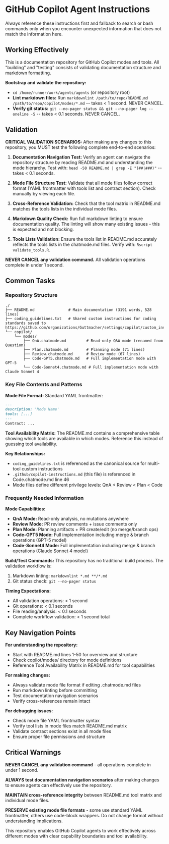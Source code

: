 # GitHub Copilot Agent Instructions

Always reference these instructions first and fallback to search or bash commands only when you encounter unexpected information that does not match the information here.

## Working Effectively

This is a documentation repository for GitHub Copilot modes and tools. All "building" and "testing" consists of validating documentation structure and markdown formatting.

**Bootstrap and validate the repository:**
- `cd /home/runner/work/agents/agents` (or repository root)
- **Lint markdown files:** Run `markdownlint /path/to/repo/README.md /path/to/repo/copilot/modes/*.md` -- takes < 1 second. NEVER CANCEL.
- **Verify git status:** `git --no-pager status && git --no-pager log --oneline -5` -- takes < 0.1 seconds. NEVER CANCEL.

## Validation

**CRITICAL VALIDATION SCENARIOS:** After making any changes to this repository, you MUST test the following complete end-to-end scenarios:

1. **Documentation Navigation Test:** Verify an agent can navigate the repository structure by reading README.md and understanding the mode hierarchy. Test with: `head -50 README.md | grep -E "(##|###)"` -- takes < 0.1 seconds.

2. **Mode File Structure Test:** Validate that all mode files follow correct format (YAML frontmatter with tools list and contract section). Check manually by viewing each file.

3. **Cross-Reference Validation:** Check that the tool matrix in README.md matches the tools lists in the individual mode files.

4. **Markdown Quality Check:** Run full markdown linting to ensure documentation quality. The linting will show many existing issues - this is expected and not blocking.

5. **Tools Lists Validation:** Ensure the tools list in README.md accurately reflects the tools lists in the chatmode.md files. Verify with: `Rscript validate_tools.R`.

**NEVER CANCEL any validation command.** All validation operations complete in under 1 second.

## Common Tasks

### Repository Structure
```
./
├── README.md               # Main documentation (3191 words, 528 lines)
├── coding_guidelines.txt   # Shared custom instructions for coding standards saved to https://github.com/organizations/Guttmacher/settings/copilot/custom_instructions
└── copilot/
    └── modes/
        ├── QnA.chatmode.md         # Read-only Q&A mode (renamed from Question)
        ├── Plan.chatmode.md        # Planning mode (71 lines)
        ├── Review.chatmode.md      # Review mode (67 lines)
        ├── Code-GPT5.chatmode.md   # Full implementation mode with GPT-5
        └── Code-Sonnet4.chatmode.md # Full implementation mode with Claude Sonnet 4
```

### Key File Contents and Patterns

**Mode File Format:**
Standard YAML frontmatter:
   ```markdown
   ---
   description: 'Mode Name'
   tools: [...]
   ---
   Contract: ...
   ```

**Tool Availability Matrix:** The README.md contains a comprehensive table showing which tools are available in which modes. Reference this instead of guessing tool availability.

**Key Relationships:**
- `coding_guidelines.txt` is referenced as the canonical source for multi-tool custom instructions
- `.github/copilot-instructions.md` (this file) is referenced in Code.chatmode.md line 46
- Mode files define different privilege levels: QnA < Review < Plan < Code

### Frequently Needed Information

**Mode Capabilities:**
- **QnA Mode:** Read-only analysis, no mutations anywhere
- **Review Mode:** PR review comments + issue comments only
- **Plan Mode:** Planning artifacts + PR create/edit (no merge/branch ops)
- **Code-GPT5 Mode:** Full implementation including merge & branch operations (GPT-5 model)
- **Code-Sonnet4 Mode:** Full implementation including merge & branch operations (Claude Sonnet 4 model)

**Build/Test Commands:** This repository has no traditional build process. The validation workflow is:
1. Markdown linting: `markdownlint *.md **/*.md`  
2. Git status check: `git --no-pager status`

**Timing Expectations:**
- All validation operations: < 1 second
- Git operations: < 0.1 seconds  
- File reading/analysis: < 0.1 seconds
- Complete workflow validation: < 1 second total

## Key Navigation Points

**For understanding the repository:**
- Start with README.md lines 1-50 for overview and structure
- Check copilot/modes/ directory for mode definitions
- Reference Tool Availability Matrix in README.md for tool capabilities

**For making changes:**
- Always validate mode file format if editing .chatmode.md files
- Run markdown linting before committing
- Test documentation navigation scenarios
- Verify cross-references remain intact

**For debugging issues:**
- Check mode file YAML frontmatter syntax
- Verify tool lists in mode files match README.md matrix
- Validate contract sections exist in all mode files
- Ensure proper file permissions and structure

## Critical Warnings

**NEVER CANCEL any validation command** - all operations complete in under 1 second.

**ALWAYS test documentation navigation scenarios** after making changes to ensure agents can effectively use the repository.

**MAINTAIN cross-reference integrity** between README.md tool matrix and individual mode files.

**PRESERVE existing mode file formats** - some use standard YAML frontmatter, others use code-block wrappers. Do not change format without understanding implications.

This repository enables GitHub Copilot agents to work effectively across different modes with clear capability boundaries and tool availability.